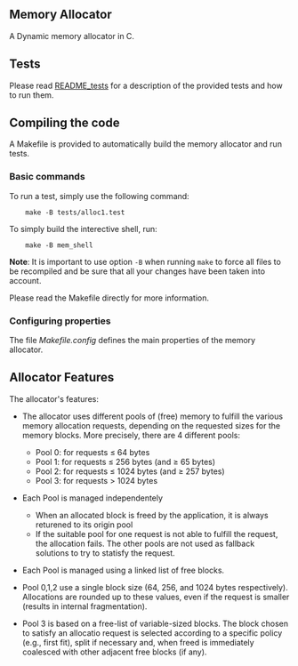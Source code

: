 ## Memory Allocator

A Dynamic memory allocator in C.

## Tests
Please read [README_tests](./README_tests.html) for a description of the provided tests and how to run them.

## Compiling the code

A Makefile is provided to automatically build the memory allocator and
run tests.

### Basic commands

To run a test, simply use the following command:
```
    make -B tests/alloc1.test
```

To simply build the interective shell, run:
```
    make -B mem_shell
```

**Note**: It is important to use option `-B` when running `make` to
force all files to be recompiled and be sure that all your changes have
been taken into account.

Please read the Makefile directly for more information.

### Configuring properties

The file *Makefile.config* defines the main properties of the memory
allocator.

## Allocator Features

The allocator's features:
  
  * The allocator uses different pools of (free) memory to fulfill the various memory allocation requests, depending on the requested sizes for the memory blocks. More precisely, there are 4 different pools:
	- Pool 0: for requests ≤ 64 bytes
	- Pool 1: for requests ≤ 256 bytes (and ≥ 65 bytes)
	- Pool 2: for requests ≤ 1024 bytes (and ≥ 257 bytes)
	- Pool 3: for requests > 1024 bytes
  * Each Pool is managed independentely
	- When an allocated block is freed by the application, it is always returened to its origin pool
	- If the suitable pool for one request is not able to fulfill the request, the allocation fails. The other pools are not used as fallback solutions to try to statisfy the request.

  * Each Pool is managed using a linked list of free blocks.
  * Pool 0,1,2 use a single block size (64, 256, and 1024 bytes respectively). Allocations are rounded up to these values, even if the request is smaller (results in internal fragmentation).
  * Pool 3 is based on a free-list of variable-sized blocks. The block chosen to satisfy an allocatio request is selected according to a specific policy (e.g., first fit), split if necessary and, when freed is immediately coalesced with other adjacent free blocks (if any).



















